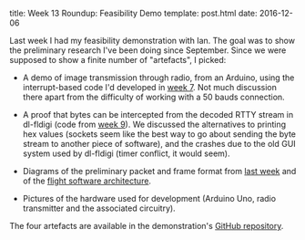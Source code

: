 title: Week 13 Roundup: Feasibility Demo
template: post.html
date: 2016-12-06

Last week I had my feasibility demonstration with Ian. The goal was to show
the preliminary research I've been doing since September. Since we were supposed
to show a finite number of "artefacts", I picked:

 * A demo of image transmission through radio, from an Arduino, using the
   interrupt-based code I'd developed in [week 7][1]. Not much discussion there
   apart from the difficulty of working with a 50 bauds connection.
 
 * A proof that bytes can be intercepted from the decoded RTTY stream in
   dl-fldigi (code from [week 9][2]). We discussed the alternatives to printing
   hex values (sockets seem like the best way to go about sending the byte
   stream to another piece of software), and the crashes due to the old GUI
   system used by dl-fldigi (timer conflict, it would seem).
   
 * Diagrams of the preliminary packet and frame format from [last week][3] and
   of the [flight software architecture][4].
 
 * Pictures of the hardware used for development (Arduino Uno, radio transmitter
   and the associated circuitry).

The four artefacts are available in the demonstration's [GitHub repository][5].

 [1]: /2016/interrupt-driven-rtty.html
 [2]: /2016/week9-roundup.html
 [3]: /2016/week12-roundup.html
 [4]: /static/files/flightcore-systems.pdf
 [5]: https://github.com/AHABus/feasibility-demo